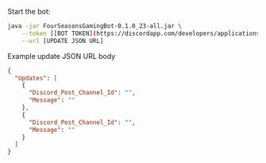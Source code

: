 Start the bot:
```sh
java -jar FourSeasonsGamingBot-0.1.0_23-all.jar \
	--token [[BOT TOKEN](https://discordapp.com/developers/applications/)] \
	--url [UPDATE JSON URL]
```

Example update JSON URL body
```json
{
  "Updates": [
    {
      "Discord_Post_Channel_Id": "",
      "Message": ""
    },
    {
      "Discord_Post_Channel_Id": "",
      "Message": ""
    }
  ]
}
```